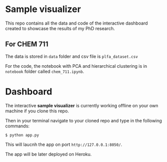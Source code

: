 # Sample visualizer 

This repo contains all the data and code of the interactive dashboard created to showcase the results of my PhD research.

## For CHEM 711

The data is stored in `data` folder and csv file is `plfa_dataset.csv` 

For the code, the notebook with PCA and hierarchical clustering is in `notebook` folder called `chem_711.ipynb`.

# Dashboard

The interactive **sample visualizer** is currently working offline on your own machine if you clone this repo.

Then in your terminal navigate to your cloned repo and type in the following commands:

`$ python app.py` 

This will laucnh the app on port `http://127.0.0.1:8050/`.

The app will be later deployed on Heroku.
